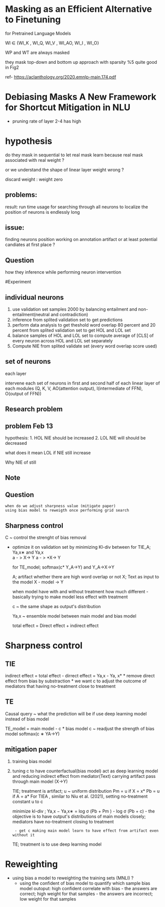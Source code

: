 # Masking as an Efficient Alternative to Finetuning
for Pretrained Language Models

Wl ∈ {Wl_K , Wl_Q, Wl_V , Wl_AO, Wl_I , Wl_O}

WP and WT are always masked

they mask top-down and bottom up approach with sparsity %5 quite good in Fig2

ref- https://aclanthology.org/2020.emnlp-main.174.pdf

# Debiasing Masks A New Framework for Shortcut Mitigation in NLU

 - pruning rate of layer 2-4 has high 

# hypothesis

do they mask in sequential to let real mask learn because real mask associated with real weight ?

or we understand the shape of linear layer weight wrong ?

discard weight : weight zero

problems:
--------
result: run time usage for searching through all neurons to localize the position of neurons is endlessly long


issue:
-----

finding neurons position working on annotation artifact or at least potential candiates at first place ?


Question
---

how they inference while performing neuron intervention



#Experiment

individual neurons
----
1. use validation set samples 2000 by balancing entailment and non-entailment(neutral and contradiction)
2. inference from splited validation set to get predictions
3. perform data analysis to get theshold word overlap 80 percent and 20 percent from splited validation set to get HOL and LOL set
4. balance samples of HOL and LOL set to compute average of [CLS] of every neuron across HOL and LOL set separately
5. Compute NIE from splited validate set (every word overlap score used)

set of neurons
---
each layer

intervene each set of neurons in first and second half of each linear layer of each modules (Q, K, V, 
AO(attention output), I(intermediate of FFN), O(output of FFN))


## Research problem

problem Feb 13
---

hypothesis: 
    1. HOL NIE should be increased
    2. LOL NIE will should be decreased


what does it mean LOL if NIE still increase 

Why NIE of still 


## Note

Question
---
    when do we adjust sharpness value (mitigate paper)
    using bias model to reweigth once performing grid search



Sharpness control
---

C ~ control the strenght of bias removal
 - optimize it on validation set by minimizing Kl-div between
    for TIE_A;   Ya,x∗ and Ya,x  
        a - > X-> Y
        a - > *X-> Y
    
    for TE_model;  softmax(c* Y_A->Y) and Y_A->X->Y

    A; artifact whether there are high word overlap or not
    X; Text as input to the model
    X - model ->  Y

    when model have with and without treatment how much different 
        - basically trying to make model less effect with treatment

    c ~ the same shape as output's distribution

    Ya,x ~ ensemble model between main model and bias model


    total effect = Direct effect + indirect effect

# Sharpness control
    
TIE
---
indirect effect = total effect - dirrect effect 
                = Ya,x - Ya, x*
    * remove direct effect from bias by substraction
    * we want c to adjust the outcome of mediators that having no-treatment close to treatment
    
TE
---
 Causal query ~ what the prediction will be if use deep learning model instead of bias model 

 TE_model = main model - c * bias model
 c ~ readjust the strength of bias model 
 softmax(c ∗ YA→Y)

mitigation paper
----
1. training bias model
2. tuning c to have counterfactual(bias model) act 
    as deep learning model and reducing indirect effect from mediator(Text) carrying artifact pass through main model (X->Y)

    TIE; treatment is artifact; 
     u ~ uniform distribution
     Pm = u if  X = x*
     Pb = u if  A = a*
     For TIEA , similar to Niu et al. (2021),
     setting no-treatment constant u to c

    minimize kl-div ; Ya,x − Ya,x∗ =  log σ (Pb + Pm ) - log σ (Pb + c)
        - the objective is to have output's distributions of main models closely; mediators have no-treatment closing to treatment

        - get c making main model learn to have effect from artifact even without it
        
    TE; treatment is to use deep learning model

# Reweighting

- using bias a model to reweighting the training sets (MNLI) ?
    - using the confident of bias model to quantify which sample
        bias model outoput: high confident correlate with bias 
            - the answers are correct; high weight  for that samples
            - the answers are incorrect; low weight for that samples
